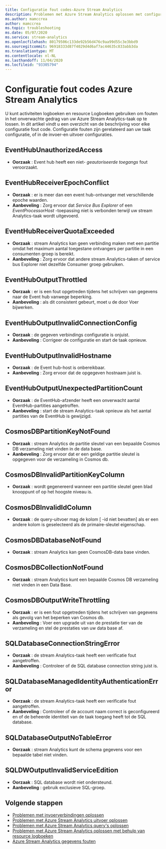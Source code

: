 ```yaml
---
title: Configuratie fout codes-Azure Stream Analytics
description: Problemen met Azure Stream Analytics oplossen met configuratie fout codes.
ms.author: mamccrea
author: mamccrea
ms.topic: troubleshooting
ms.date: 05/07/2020
ms.service: stream-analytics
ms.openlocfilehash: 80179506c133de92b56d476c9aa99d55c3e3bbd9
ms.sourcegitcommit: 96918333d87f4029d4d6af7ac44635c833abb3da
ms.translationtype: MT
ms.contentlocale: nl-NL
ms.lasthandoff: 11/04/2020
ms.locfileid: "93305794"
---
```

# <a name="azure-stream-analytics-configuration-error-codes"></a>Configuratie fout codes Azure Stream Analytics

U kunt activiteiten logboeken en resource Logboeken gebruiken om fouten in het onverwachte gedrag van uw Azure Stream Analytics-taak op te lossen. In dit artikel vindt u een overzicht van de beschrijving voor elke configuratie fout code. Configuratie fouten zijn gerelateerd aan uw taak configuratie, of in de invoer-en uitvoer configuraties.

## <a name="eventhubunauthorizedaccess"></a>EventHubUnauthorizedAccess

* **Oorzaak** : Event hub heeft een niet- *geautoriseerde toegangs* fout veroorzaakt.

## <a name="eventhubreceiverepochconflict"></a>EventHubReceiverEpochConflict

* **Oorzaak** : er is meer dan een event hub-ontvanger met verschillende epoche waarden.
* **Aanbeveling** : Zorg ervoor dat *Service Bus Explorer* of een *EventProcessorHost* -toepassing niet is verbonden terwijl uw stream Analytics-taak wordt uitgevoerd.

## <a name="eventhubreceiverquotaexceeded"></a>EventHubReceiverQuotaExceeded

* **Oorzaak** : stream Analytics kan geen verbinding maken met een partitie omdat het maximum aantal toegestane ontvangers per partitie in een consumenten groep is bereikt.
* **Aanbeveling** : Zorg ervoor dat andere stream Analytics-taken of service bus Explorer niet dezelfde Consumer groep gebruiken.

## <a name="eventhuboutputthrottled"></a>EventHubOutputThrottled

* **Oorzaak** : er is een fout opgetreden tijdens het schrijven van gegevens naar de Event hub vanwege beperking.
* **Aanbeveling** : als dit consistent gebeurt, moet u de door Voer bijwerken.

## <a name="eventhuboutputinvalidconnectionconfig"></a>EventHubOutputInvalidConnectionConfig

* **Oorzaak** : de gegeven verbindings configuratie is onjuist.
* **Aanbeveling** : Corrigeer de configuratie en start de taak opnieuw.

## <a name="eventhuboutputinvalidhostname"></a>EventHubOutputInvalidHostname

* **Oorzaak** : de Event hub-host is onbereikbaar.
* **Aanbeveling** : Zorg ervoor dat de opgegeven hostnaam juist is.

## <a name="eventhuboutputunexpectedpartitioncount"></a>EventHubOutputUnexpectedPartitionCount

* **Oorzaak** : de EventHub-afzender heeft een onverwacht aantal EventHub-partities aangetroffen.
* **Aanbeveling** : start de stream Analytics-taak opnieuw als het aantal partities van de EventHub is gewijzigd.

## <a name="cosmosdbpartitionkeynotfound"></a>CosmosDBPartitionKeyNotFound

* **Oorzaak** : stream Analytics de partitie sleutel van een bepaalde Cosmos DB verzameling niet vinden in de data base.
* **Aanbeveling** : Zorg ervoor dat er een geldige partitie sleutel is opgegeven voor de verzameling in Cosmos db.

## <a name="cosmosdbinvalidpartitionkeycolumn"></a>CosmosDBInvalidPartitionKeyColumn

* **Oorzaak** : wordt gegenereerd wanneer een partitie sleutel geen blad knooppunt of op het hoogste niveau is.

## <a name="cosmosdbinvalididcolumn"></a>CosmosDBInvalidIdColumn

* **Oorzaak** : de query-uitvoer mag de kolom \[ -id niet bevatten] als er een andere kolom is geselecteerd als de primaire-sleutel eigenschap.

## <a name="cosmosdbdatabasenotfound"></a>CosmosDBDatabaseNotFound

* **Oorzaak** : stream Analytics kan geen CosmosDB-data base vinden.

## <a name="cosmosdbcollectionnotfound"></a>CosmosDBCollectionNotFound

* **Oorzaak** : stream Analytics kunt een bepaalde Cosmos DB verzameling niet vinden in een Data Base.

## <a name="cosmosdboutputwritethrottling"></a>CosmosDBOutputWriteThrottling

* **Oorzaak** : er is een fout opgetreden tijdens het schrijven van gegevens als gevolg van het beperken van Cosmos db.
* **Aanbeveling** : Voer een upgrade uit van de prestatie tier van de verzameling en stel de prestaties van uw data base af.

## <a name="sqldatabaseconnectionstringerror"></a>SQLDatabaseConnectionStringError

* **Oorzaak** : de stream Analytics-taak heeft een verificatie fout aangetroffen.
* **Aanbeveling** : Controleer of de SQL database connection string juist is.

## <a name="sqldatabasemanagedidentityauthenticationerror"></a>SQLDatabaseManagedIdentityAuthenticationError

* **Oorzaak** : de stream Analytics-taak heeft een verificatie fout aangetroffen. 
* **Aanbeveling** : Controleer of de account naam correct is geconfigureerd en of de beheerde identiteit van de taak toegang heeft tot de SQL database.

## <a name="sqldatabaseoutputnotableerror"></a>SQLDatabaseOutputNoTableError

* **Oorzaak** : stream Analytics kunt de schema gegevens voor een bepaalde tabel niet vinden.

## <a name="sqldwoutputinvalidserviceedition"></a>SQLDWOutputInvalidServiceEdition

* **Oorzaak** : SQL database wordt niet ondersteund.
* **Aanbeveling** : gebruik exclusieve SQL-groep.

## <a name="next-steps"></a>Volgende stappen

* [Problemen met invoerverbindingen oplossen](stream-analytics-troubleshoot-input.md)
* [Problemen met Azure Stream Analytics uitvoer oplossen](stream-analytics-troubleshoot-output.md)
* [Problemen met Azure Stream Analytics query's oplossen](stream-analytics-troubleshoot-query.md)
* [Problemen met Azure Stream Analytics oplossen met behulp van resource logboeken](stream-analytics-job-diagnostic-logs.md)
* [Azure Stream Analytics gegevens fouten](data-errors.md)
